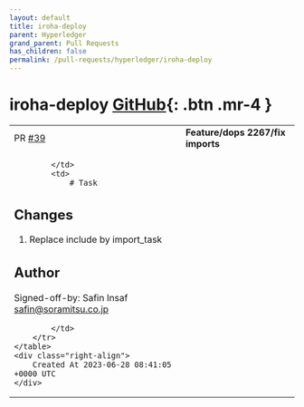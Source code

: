 ```yaml
---
layout: default
title: iroha-deploy
parent: Hyperledger
grand_parent: Pull Requests
has_children: false
permalink: /pull-requests/hyperledger/iroha-deploy
---
```


# iroha-deploy <span class="fs-3 right-align">[GitHub](https://github.com/hyperledger/iroha-deploy){: .btn .mr-4 }</span>


<div>
    <table>
        <tr>
            <td>
                PR <a href="https://github.com/hyperledger/iroha-deploy/pull/39" class=".btn">#39</a>
            </td>
            <td>
                <b>
                    Feature/dops 2267/fix imports
                </b>
            </td>
        </tr>
        <tr>
            <td>
                
            </td>
            <td>
                # Task

[DOPS-2267]: Title.

## Changes

1. Replace include by import_task 

## Author

Signed-off-by: Safin Insaf <safin@soramitsu.co.jp>

            </td>
        </tr>
    </table>
    <div class="right-align">
        Created At 2023-06-28 08:41:05 +0000 UTC
    </div>
</div>


